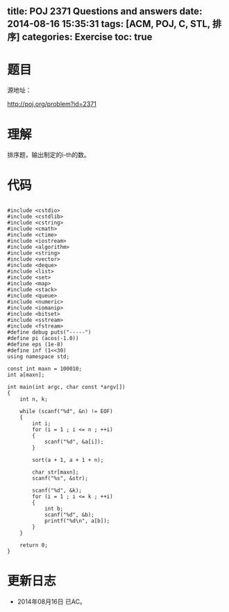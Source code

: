 title: POJ 2371 Questions and answers
date: 2014-08-16 15:35:31
tags: [ACM, POJ, C, STL, 排序]
categories: Exercise
toc: true
---
# 题目
源地址：

http://poj.org/problem?id=2371

# 理解
排序题，输出制定的i-th的数。

<!-- more -->

# 代码

```

#include <cstdio>
#include <cstdlib>
#include <cstring>
#include <cmath>
#include <ctime>
#include <iostream>
#include <algorithm>
#include <string>
#include <vector>
#include <deque>
#include <list>
#include <set>
#include <map>
#include <stack>
#include <queue>
#include <numeric>
#include <iomanip>
#include <bitset>
#include <sstream>
#include <fstream>
#define debug puts("-----")
#define pi (acos(-1.0))
#define eps (1e-8)
#define inf (1<<30)
using namespace std;

const int maxn = 100010;
int a[maxn];

int main(int argc, char const *argv[])
{
    int n, k;

    while (scanf("%d", &n) != EOF)
    {
        int i;
        for (i = 1 ; i <= n ; ++i)
        {
            scanf("%d", &a[i]);
        }

        sort(a + 1, a + 1 + n);

        char str[maxn];
        scanf("%s", &str);

        scanf("%d", &k);
        for (i = 1 ; i <= k ; ++i)
        {
            int b;
            scanf("%d", &b);
            printf("%d\n", a[b]);
        }
    }

    return 0;
}

```

# 更新日志
- 2014年08月16日 已AC。
